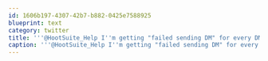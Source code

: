 ```yaml
---
id: 1606b197-4307-42b7-b882-0425e7588925
blueprint: text
category: twitter
title: '''@HootSuite_Help I''m getting "failed sending DM" for every DM I try from Android. Tried deleting data &amp; reinstalling with no success.'
caption: '''@HootSuite_Help I''m getting "failed sending DM" for every DM I try from Android. Tried deleting data &amp; reinstalling with no success.'
---
```

